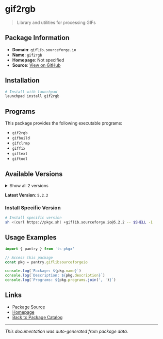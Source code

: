 # gif2rgb

> Library and utilities for processing GIFs

## Package Information

- **Domain**: `giflib.sourceforge.io`
- **Name**: `gif2rgb`
- **Homepage**: Not specified
- **Source**: [View on GitHub](https://github.com/pkgxdev/pantry/tree/main/projects/giflib.sourceforge.io/package.yml)

## Installation

```bash
# Install with launchpad
launchpad install gif2rgb
```

## Programs

This package provides the following executable programs:

- `gif2rgb`
- `gifbuild`
- `gifclrmp`
- `giffix`
- `giftext`
- `giftool`

## Available Versions

<details>
<summary>Show all 2 versions</summary>

- `5.2.2`, `5.2.1`

</details>

**Latest Version**: `5.2.2`

### Install Specific Version

```bash
# Install specific version
sh <(curl https://pkgx.sh) +giflib.sourceforge.io@5.2.2 -- $SHELL -i
```

## Usage Examples

```typescript
import { pantry } from 'ts-pkgx'

// Access this package
const pkg = pantry.giflibsourceforgeio

console.log(`Package: ${pkg.name}`)
console.log(`Description: ${pkg.description}`)
console.log(`Programs: ${pkg.programs.join(', ')}`)
```

## Links

- [Package Source](https://github.com/pkgxdev/pantry/tree/main/projects/giflib.sourceforge.io/package.yml)
- [Homepage](#)
- [Back to Package Catalog](../package-catalog.md)

---

*This documentation was auto-generated from package data.*
